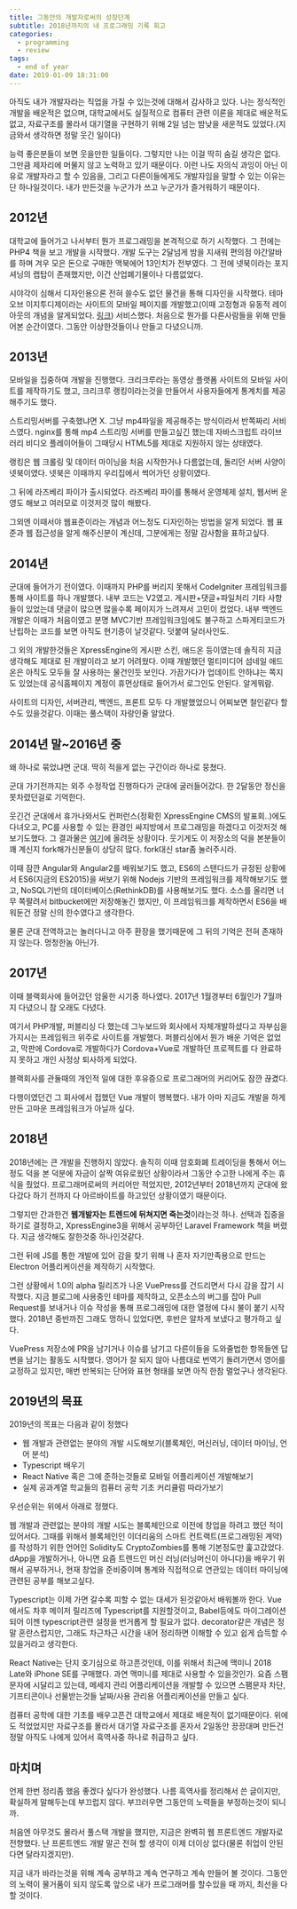 ```yaml
---
title: 그동안의 개발자로써의 성장단계
subtitle: 2018년까지의 내 프로그래밍 기록 회고
categories:
  - programming
  - review
tags:
  - end of year
date: 2019-01-09 18:31:00
---
```


아직도 내가 개발자라는 직업을 가질 수 있는것에 대해서 감사하고 있다. 나는 정식적인 개발을 배운적은 없으며, 대학교에서도 실질적으로 컴퓨터 관련 이론을 제대로 배운적도 없고, 자료구조를 몰라서 대기열을 구현하기 위해 2일 넘는 밤낮을 새운적도 있었다.(지금와서 생각하면 정말 웃긴 일이다)

능력 좋은분들이 보면 웃을만한 일들이다. 그렇지만 나는 이걸 딱히 숨길 생각은 없다. 그만큼 제자리에 머물지 않고 노력하고 있기 때문이다. 이런 나도 자의식 과잉이 아닌 이유로 개발자라고 할 수 있음을, 그리고 다른이들에게도 개발자임을 말할 수 있는 이유는 단 하나일것이다. 내가 만든것을 누군가가 쓰고 누군가가 즐거워하기 때문이다.

## 2012년
대학교에 들어가고 나서부터 뭔가 프로그래밍을 본격적으로 하기 시작했다. 그 전에는 PHP4 책을 보고 개발을 시작했다. 개발 도구는 2달넘게 밤을 지새워 편의점 야간알바를 하며 겨우 모은 돈으로 구매한 맥북에어 13인치가 전부였다. 그 전에 넷북이라는 포지셔닝의 랩탑이 존재했지만, 이건 산업폐기물이나 다름없었다. 

시야각이 심해서 디자인용으론 전혀 쓸수도 없던 물건을 통해 디자인을 시작했다. 테마 오브 이지투디제이라는 사이트의 모바일 페이지를 개발했고(이때 고정형과 유동적 레이아웃의 개념을 알게되었다. [링크](http://makekr.tistory.com/entry/%EB%8B%A4%EC%96%91%ED%95%B4%EC%A7%80%EB%8A%94-%EB%AA%A8%EB%B0%94%EC%9D%BC-%EB%94%94%EB%B0%94%EC%9D%B4%EC%8A%A4%EC%9D%98-%ED%95%B4%EC%83%81%EB%8F%84%EC%97%90-%EC%BB%A8%ED%85%90%EC%B8%A0%EB%A5%BC-%EB%A7%9E%EC%B6%94%EB%A0%A4%EB%A9%B4-%EC%96%B4%EB%96%BB%EA%B2%8C-%ED%95%B4%EC%95%BC%ED%95%A0%EA%B9%8C)) 서비스했다. 처음으로 뭔가를 다른사람들을 위해 만들어본 순간이였다. 그동안 이상한것들이나 만들고 다녔으니까.

## 2013년
모바일을 집중하여 개발을 진행했다. 크리크루라는 동영상 플랫폼 사이트의 모바일 사이트를 제작하기도 했고, 크리크루 랭킹이라는것을 만들어서 사용자들에게 통계치를 제공해주기도 했다.

스트리밍서버를 구축했냐면 X. 그냥 mp4파일을 제공해주는 방식이라서 반쪽짜리 서비스였다. nginx를 통해 mp4 스트리밍 서버를 만들고싶긴 했는데 자바스크립트 라이브러리 비디오 플레이어들이 그때당시 HTML5를 제대로 지원하지 않는 상태였다.

랭킹은 웹 크롤링 및 데이터 마이닝을 처음 시작한거나 다름없는데, 돌리던 서버 사양이 넷북이였다. 넷북은 이때까지 우리집에서 썩어가던 상황이였다.

그 뒤에 라즈베리 파이가 출시되었다. 라즈베리 파이를 통해서 운영체제 설치, 웹서버 운영도 해보고 여러모로 이것저것 많이 해봤다.

그외엔 이때서야 웹표준이라는 개념과 어느정도 디자인하는 방법을 알게 되었다. 웹 표준과 웹 접근성을 알게 해주신분이 계신데, 그분에게는 정말 감사함을 표하고싶다.

## 2014년

군대에 들어가기 전이였다. 이때까지 PHP를 버리지 못해서 CodeIgniter 프레임워크를 통해 사이트를 하나 개발했다. 내부 코드는 V2였고. 게시판+댓글+파일처리 기타 사항들이 있었는데 댓글이 많으면 많을수록 페이지가 느려져서 고민이 컸었다. 내부 백엔드 개발은 이때가 처음이였고 분명 MVC기반 프레임워크임에도 불구하고 스파게티코드가 난립하는 코드를 보면 아직도 현기증이 날것같다. 덧붙여 달러사인도.

그 외의 개발한것들은 XpressEngine의 게시판 스킨, 애드온 등이였는데 솔직히 지금 생각해도 제대로 된 개발이라고 보기 어려웠다. 이때 개발했던 멀티미디어 섬네일 애드온은 아직도 모두들 잘 사용하는 물건인듯 보인다. 가끔가다가 업데이트 안하냐는 쪽지도 있었는데 공식홈페이지 계정이 휴먼상태로 들어가서 로그인도 안된다. 알게뭐람.

사이트의 디자인, 서버관리, 백엔드, 프론트 모두 다 개발했었으니 어찌보면 철인같다 할수도 있을것같다. 이때는 풀스택이 자랑인줄 알았다.

## 2014년 말~2016년 중

왜 하나로 묶었냐면 군대. 딱히 적을게 없는 구간이라 하나로 뭉쳤다.

군대 가기전까지는 외주 수정작업 진행하다가 군대에 굴러들어갔다. 한 2달동안 정신을 못차렸던걸로 기억한다.

웃긴건 군대에서 휴가나와서도 컨퍼런스(정확힌 XpressEngine CMS의 발표회..)에도 다녀오고, PC를 사용할 수 있는 환경인 싸지방에서 프로그래밍을 하겠다고 이것저것 해보기도했다. 그 결과물은 [여기](https://github.com/mAKEkr/coding-on-ssajibang)에 올려둔 상황이다. 웃기게도 이 저장소의 덕을 본분들이 꽤 계신지 fork해가신분들이 상당히 많다. fork대신 star좀 눌러주시라.

이때 잠깐 Angular와 Angular2를 배워보기도 했고, ES6의 스탠다드가 규정된 상황에서 ES6(지금의 ES2015)을 써보기 위해 Nodejs 기반의 프레임워크를 제작해보기도 했고, NoSQL기반의 데이터베이스(RethinkDB)를 사용해보기도 했다. 소스를 올리면 너무 쪽팔려서 bitbucket에만 저장해놓긴 했지만, 이 프레임워크를 제작하면서 ES6을 배워둔건 정말 신의 한수였다고 생각한다.

물론 군대 전역하고는 놀러다니고 아주 환장을 했기때문에 그 뒤의 기억은 전혀 존재하지 않는다. 멍청한놈 아닌가.

## 2017년

이때 블랙회사에 들어갔던 암울한 시기중 하나였다. 2017년 1월경부터 6월인가 7월까지 다녔으니 참 오래도 다녔다. 

여기서 PHP개발, 퍼블리싱 다 했는데 그누보드와 회사에서 자체개발하셨다고 자부심을 가지시는 프레임워크 위주로 사이트를 개발했다. 퍼블리싱에서 뭔가 배운 기억은 없었고, 막판에 Cordova로 개발하다가 Cordova+Vue로 개발하던 프로젝트를 다 완료하지 못하고 개인 사정상 퇴사하게 되었다.

블랙회사를 관둘때의 개인적 일에 대한 후유증으로 프로그래머의 커리어도 잠깐 끊겼다.

다행이였던건 그 회사에서 접했던 Vue 개발이 행복했다. 내가 아마 지금도 개발을 하게 만든 고마운 프레임워크가 아닐까 싶다.

## 2018년

2018년에는 큰 개발을 진행하지 않았다. 솔직히 이때 암호화폐 트레이딩을 통해서 어느정도 덕을 본 덕분에 자금이 살짝 여유로웠던 상황이라서 그동안 수고한 나에게 주는 휴식을 줬었다. 프로그래머로써의 커리어만 적었지만, 2012년부터 2018년까지 군대에 왔다갔다 하기 전까지 다 아르바이트를 하고있던 상황이였기 때문이다.

그렇지만 간과한건 **웹개발자는 트렌드에 뒤쳐지면 죽는것**이라는것 하나. 선택과 집중을 하기로 결정하고, XpressEngine3을 위해서 공부하던 Laravel Framework 책을 버렸다. 지금 생각해도 잘한것중 하나인것같다.

그런 뒤에 JS를 통한 개발에 있어 감을 찾기 위해 나 혼자 자기만족용으로 만드는 Electron 어플리케이션을 제작하기 시작했다.

그런 상황에서 1.0의 alpha 릴리즈가 나온 VuePress를 건드리면서 다시 감을 잡기 시작했다. 지금 블로그에 사용중인 테마를 제작하고, 오픈소스의 버그를 잡아 Pull Request를 보내거나 이슈 작성을 통해 프로그래밍에 대한 열정에 다시 불이 붙기 시작했다. 2018년 중반까진 그래도 멍하니 있었다면, 후반은 알차게 보냈다고 평가하고 싶다.

VuePress 저장소에 PR을 남기거나 이슈를 남기고 다른이들을 도와줄법한 항목들엔 답변을 남기는 활동도 시작했다. 영어가 잘 되지 않아 나름대로 번역기 돌려가면서 영어를 교정하고 있지만, 매번 반복되는 단어와 표현 형태를 보면 아직 한참 멀었구나 생각된다.

## 2019년의 목표

2019년의 목표는 다음과 같이 정했다

- 웹 개발과 관련없는 분야의 개발 시도해보기(블록체인, 머신러닝, 데이터 마이닝, 언어 분석)
- Typescript 배우기
- React Native 혹은 그에 준하는것들로 모바일 어플리케이션 개발해보기
- 실제 공과계열 학교들의 컴퓨터 공학 기초 커리큘럼 따라가보기

우선순위는 위에서 아래로 정했다.

웹 개발과 관련없는 분야의 개발 시도는 블록체인으로 이전에 창업을 하려고 했던 적이 있어서다. 그때를 위해서 블록체인인 이더리움의 스마트 컨트랙트(프로그래밍된 계약)를 작성하기 위한 언어인 Solidity도 CryptoZombies를 통해 기본정도만 훑고갔었다. dApp을 개발하거나, 아니면 요즘 트렌드인 머신 러닝(러닝머신이 아니다)을 배우기 위해서 공부하거나, 현재 창업을 준비중이며 통계와 직접적으로 연관있는 데이터 마이닝에 관련된 공부를 해보고싶다.

Typescript는 이제 가면 갈수록 피할 수 없는 대세가 된것같아서 배워볼까 한다. Vue에서도 차후 메이저 릴리즈에 Typescript를 지원할것이고, Babel등에도 마이그레이션 되어 이젠 typescript관련 설정을 번거롭게 할 필요가 없다. decorator같은 개념은 정말 혼란스럽지만, 그래도 차근차근 시간을 내어 정리하면 이해할 수 있고 쉽게 습득할 수 있을거라고 생각한다.

React Native는 단지 호기심으로 하고픈것인데, 이를 위해서 최근에 맥미니 2018 Late와 iPhone SE를 구매했다. 과연 맥미니를 제대로 사용할 수 있을것인가. 요즘 스팸문자에 시달리고 있는데, 메세지 관리 어플리케이션을 개발할 수 있으면 스팸문자 차단, 기프티콘이나 선물받는것들 날짜/사용 관리용 어플리케이션을 만들고 싶다.

컴퓨터 공학에 대한 기초를 배우고픈건 대학교에서 제대로 배운적이 없기때문이다. 위에도 적었었지만 자료구조를 몰라서 대기열 자료구조를 혼자서 2일동안 끙끙대며 만든건 정말 아직도 나에게 있어서 흑역사중 하나로 취급하고 싶다.

## 마치며

언제 한번 정리좀 했음 좋겠다 싶다가 완성했다. 나름 흑역사를 정리해서 쓴 글이지만, 확실하게 말해두는데 부끄럽지 않다. 부끄러우면 그동안의 노력들을 부정하는것이 되니까.

처음엔 아무것도 몰라서 풀스택 개발을 했지만, 지금은 완벽히 웹 프론트엔드 개발자로 전향했다. 난 프론트엔드 개발 말곤 전혀 할 생각이 이제 더이상 없다(물론 취업이 안된다면 달라지겠지만).

지금 내가 바라는것을 위해 계속 공부하고 계속 연구하고 계속 만들어 볼 것이다. 그동안의 노력이 물거품이 되지 않도록 앞으로 내가 프로그래머를 할수있을 때 까지, 최선을 다 할 것이다.